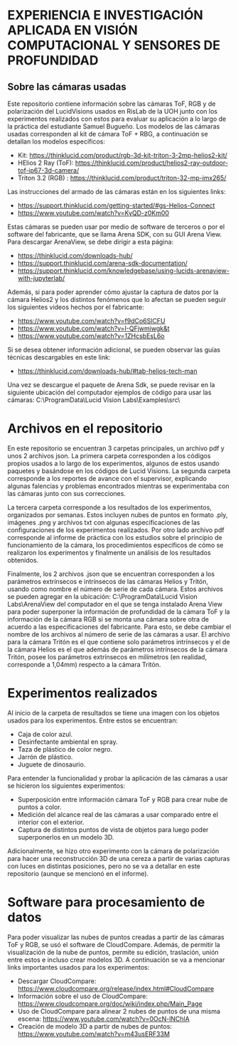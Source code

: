 #  EXPERIENCIA E INVESTIGACIÓN APLICADA EN VISIÓN COMPUTACIONAL Y SENSORES DE PROFUNDIDAD
## Sobre las cámaras usadas
Este repositorio contiene información sobre las cámaras ToF, RGB y de polarización del LucidVisions usados en RisLab de la UOH junto con los experimentos realizados con estos para evaluar su aplicación a lo largo de la práctica del estudiante Samuel Bugueño. Los modelos de las cámaras usadas corresponden al kit de cámara ToF + RBG, a continuación se detallan los modelos específicos: 

- Kit: https://thinklucid.com/product/rgb-3d-kit-triton-3-2mp-helios2-kit/
- HElios 2 Ray (ToF): https://thinklucid.com/product/helios2-ray-outdoor-tof-ip67-3d-camera/
- Triton 3.2 (RGB) : https://thinklucid.com/product/triton-32-mp-imx265/

Las instrucciones del armado de las cámaras están en los siguientes links:

- https://support.thinklucid.com/getting-started/#gs-Helios-Connect
- https://www.youtube.com/watch?v=KyQD-z0Km00

Estas cámaras se pueden usar por medio de software de terceros o por el software del fabricante, que se llama Arena SDK, con su GUI Arena View. Para descargar ArenaView, se debe dirigir a esta página:

- https://thinklucid.com/downloads-hub/
- https://support.thinklucid.com/arena-sdk-documentation/
- https://support.thinklucid.com/knowledgebase/using-lucids-arenaview-with-jupyterlab/

Además, si para poder aprender cómo ajustar la captura de datos por la cámara Helios2 y los distintos fenómenos que lo afectan se pueden seguir los siguientes videos hechos por el fabricante:
- https://www.youtube.com/watch?v=f9dCo6SlCFU
- https://www.youtube.com/watch?v=I-QFjwmiwgk&t
- https://www.youtube.com/watch?v=1ZHcsbEsL6o

Si se desea obtener información adicional, se pueden observar las guías técnicas descargables en este link:

- https://thinklucid.com/downloads-hub/#tab-helios-tech-man

Una vez se descargue el paquete de Arena Sdk, se puede revisar en la siguiente ubicación del computador ejemplos de código para usar las cámaras: C:\ProgramData\Lucid Vision Labs\Examples\src\
# Archivos en el repositorio

En este repositorio se encuentran 3 carpetas principales, un archivo pdf y unos 2 archivos json. La primera carpeta corresponden a los códigos propios usados a lo largo de los experimentos, algunos de estos usando paquetes y basándose en los códigos de Lucid Visions. La segunda carpeta corresponde a los reportes de avance con el supervisor, explicando algunas falencias y problemas encontrados mientras se experimentaba con las cámaras junto con sus correcciones. 

La tercera carpeta corresponde a los resultados de los experimentos, organizados por semanas. Estos incluyen nubes de puntos en formato .ply, imágenes .png y archivos txt con algunas especificaciones de las configuraciones de los experimentos realizados. Por otro lado archivo pdf corresponde al informe de práctica con los estudios sobre el principio de funcionamiento de la cámara, los procedimientos específicos de cómo se realizaron los experimentos y finalmente un análisis de los resultados obtenidos. 

Finalmente, los 2 archivos .json que se encuentran corresponden a los parámetros extrínsecos e intrínsecos de las cámaras Helios y Tritón, usando como nombre el número de serie de cada cámara. Estos archivos se pueden agregar en la ubicación: C:\ProgramData\Lucid Vision Labs\ArenaView del computador en el que se tenga instalado Arena View para poder superponer la información de profundidad de la cámara ToF y la información de la cámara RGB si se monta una cámara sobre otra de acuerdo a las especificaciones del fabricante. Para esto, se debe cambiar el nombre de los archivos al número de serie de las cámaras a usar. El archivo para la cámara Tritón es el que contiene solo parámetros intrínsecos y el de la cámara Helios es el que además de parámetros intrínsecos de la cámara Tritón, posee los parámetros extrínsecos en milímetros (en realidad, corresponde a 1,04mm) respecto a la cámara Tritón.

# Experimentos realizados

Al inicio de la carpeta de resultados se tiene una imagen con los objetos usados para los experimentos. Entre estos se encuentran:


- Caja de color azul.
- Desinfectante ambiental en spray.
- Taza de plástico de color negro.
- Jarrón de plástico.
- Juguete de dinosaurio.

Para entender la funcionalidad y probar la aplicación de las cámaras a usar se hicieron los siguientes experimentos:

- Superposición entre información cámara ToF y RGB para crear nube de puntos a color.
- Medición del alcance real de las cámaras a usar comparado entre el interior con el exterior.
- Captura de distintos puntos de vista de objetos para luego poder superponerlos en un modelo 3D.

Adicionalmente, se hizo otro experimento con la cámara de polarización para hacer una reconstrucción 3D de una cereza a partir de varias capturas con luces en distintas posiciones, pero no se va a detallar en este repositorio (aunque se mencionó en el informe).

# Software para procesamiento de datos

Para poder visualizar las nubes de puntos creadas a partir de las cámaras ToF y RGB, se usó el software de CloudCompare. Además, de permitir la visualización de la nube de puntos, permite su edición, traslación, unión entre estos e incluso crear modelos 3D. A continuación se va a mencionar links importantes usados para los experimentos:
- Descargar CloudCompare: https://www.cloudcompare.org/release/index.html#CloudCompare
- Información sobre el uso de CloudCompare: https://www.cloudcompare.org/doc/wiki/index.php/Main_Page
- Uso de CloudCompare para alinear 2 nubes de puntos de una misma escena: https://www.youtube.com/watch?v=0OcN-lNChlA
- Creación de modelo 3D a partir de nubes de puntos: https://www.youtube.com/watch?v=m43usERF33M




